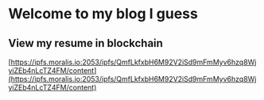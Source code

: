 # Welcome to my blog I guess

## View my resume in blockchain

[https://ipfs.moralis.io:2053/ipfs/QmfLkfxbH6M92V2iSd9mFmMyv6hzq8WjyiZEb4nLcTZ4FM/content](https://ipfs.moralis.io:2053/ipfs/QmfLkfxbH6M92V2iSd9mFmMyv6hzq8WjyiZEb4nLcTZ4FM/content)
